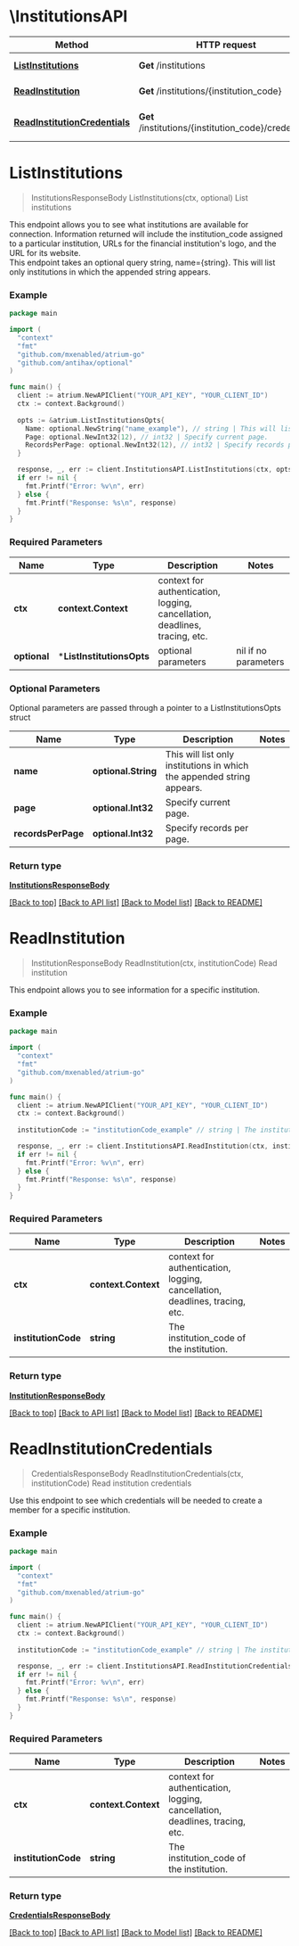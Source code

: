 # \InstitutionsAPI

Method | HTTP request | Description
------------- | ------------- | -------------
[**ListInstitutions**](InstitutionsAPI.md#ListInstitutions) | **Get** /institutions | List institutions
[**ReadInstitution**](InstitutionsAPI.md#ReadInstitution) | **Get** /institutions/{institution_code} | Read institution
[**ReadInstitutionCredentials**](InstitutionsAPI.md#ReadInstitutionCredentials) | **Get** /institutions/{institution_code}/credentials | Read institution credentials


# **ListInstitutions**
> InstitutionsResponseBody ListInstitutions(ctx, optional)
List institutions

This endpoint allows you to see what institutions are available for connection. Information returned will include the institution_code assigned to a particular institution, URLs for the financial institution's logo, and the URL for its website.<br> This endpoint takes an optional query string, name={string}. This will list only institutions in which the appended string appears. 

### Example
```go
package main

import (
  "context"
  "fmt"
  "github.com/mxenabled/atrium-go"
  "github.com/antihax/optional"
)

func main() {
  client := atrium.NewAPIClient("YOUR_API_KEY", "YOUR_CLIENT_ID")
  ctx := context.Background()
  
  opts := &atrium.ListInstitutionsOpts{ 
    Name: optional.NewString("name_example"), // string | This will list only institutions in which the appended string appears.
    Page: optional.NewInt32(12), // int32 | Specify current page.
    RecordsPerPage: optional.NewInt32(12), // int32 | Specify records per page.
  }

  response, _, err := client.InstitutionsAPI.ListInstitutions(ctx, opts)
  if err != nil {
    fmt.Printf("Error: %v\n", err)
  } else {
    fmt.Printf("Response: %s\n", response)
  }
}
```

### Required Parameters

Name | Type | Description  | Notes
------------- | ------------- | ------------- | -------------
 **ctx** | **context.Context** | context for authentication, logging, cancellation, deadlines, tracing, etc.
 **optional** | ***ListInstitutionsOpts** | optional parameters | nil if no parameters

### Optional Parameters
Optional parameters are passed through a pointer to a ListInstitutionsOpts struct

Name | Type | Description  | Notes
------------- | ------------- | ------------- | -------------
 **name** | **optional.String**| This will list only institutions in which the appended string appears. | 
 **page** | **optional.Int32**| Specify current page. | 
 **recordsPerPage** | **optional.Int32**| Specify records per page. | 

### Return type

[**InstitutionsResponseBody**](InstitutionsResponseBody.md)

[[Back to top]](#) [[Back to API list]](../README.md#documentation-for-api-endpoints) [[Back to Model list]](../README.md#documentation-for-models) [[Back to README]](../README.md)

# **ReadInstitution**
> InstitutionResponseBody ReadInstitution(ctx, institutionCode)
Read institution

This endpoint allows you to see information for a specific institution.

### Example
```go
package main

import (
  "context"
  "fmt"
  "github.com/mxenabled/atrium-go"
)

func main() {
  client := atrium.NewAPIClient("YOUR_API_KEY", "YOUR_CLIENT_ID")
  ctx := context.Background()
  
  institutionCode := "institutionCode_example" // string | The institution_code of the institution.

  response, _, err := client.InstitutionsAPI.ReadInstitution(ctx, institutionCode)
  if err != nil {
    fmt.Printf("Error: %v\n", err)
  } else {
    fmt.Printf("Response: %s\n", response)
  }
}
```

### Required Parameters

Name | Type | Description  | Notes
------------- | ------------- | ------------- | -------------
 **ctx** | **context.Context** | context for authentication, logging, cancellation, deadlines, tracing, etc.
  **institutionCode** | **string**| The institution_code of the institution. | 

### Return type

[**InstitutionResponseBody**](InstitutionResponseBody.md)

[[Back to top]](#) [[Back to API list]](../README.md#documentation-for-api-endpoints) [[Back to Model list]](../README.md#documentation-for-models) [[Back to README]](../README.md)

# **ReadInstitutionCredentials**
> CredentialsResponseBody ReadInstitutionCredentials(ctx, institutionCode)
Read institution credentials

Use this endpoint to see which credentials will be needed to create a member for a specific institution.

### Example
```go
package main

import (
  "context"
  "fmt"
  "github.com/mxenabled/atrium-go"
)

func main() {
  client := atrium.NewAPIClient("YOUR_API_KEY", "YOUR_CLIENT_ID")
  ctx := context.Background()
  
  institutionCode := "institutionCode_example" // string | The institution_code of the institution.

  response, _, err := client.InstitutionsAPI.ReadInstitutionCredentials(ctx, institutionCode)
  if err != nil {
    fmt.Printf("Error: %v\n", err)
  } else {
    fmt.Printf("Response: %s\n", response)
  }
}
```

### Required Parameters

Name | Type | Description  | Notes
------------- | ------------- | ------------- | -------------
 **ctx** | **context.Context** | context for authentication, logging, cancellation, deadlines, tracing, etc.
  **institutionCode** | **string**| The institution_code of the institution. | 

### Return type

[**CredentialsResponseBody**](CredentialsResponseBody.md)

[[Back to top]](#) [[Back to API list]](../README.md#documentation-for-api-endpoints) [[Back to Model list]](../README.md#documentation-for-models) [[Back to README]](../README.md)

